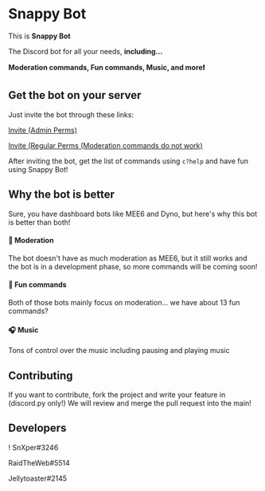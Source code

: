 # Snappy Bot
This is **Snappy Bot**

The Discord bot for all your needs, **including...** 

**Moderation commands, Fun commands, Music, and more❗**

## Get the bot on your server
Just invite the bot through these links: 

[Invite (Admin Perms)](https://discord.com/api/oauth2/authorize?client_id=815126232004821015&permissions=8&scope=bot)

[Invite (Regular Perms (Moderation commands do not work)](https://discord.com/api/oauth2/authorize?client_id=815126232004821015&permissions=507374838&scope=bot)

After inviting the bot, get the list of commands using `c?help` and have fun using Snappy Bot!

## Why the bot is better
Sure, you have dashboard bots like MEE6 and Dyno, but here's why this bot is better than both!

#### 🔨 Moderation
The bot doesn't have as much moderation as MEE6, but it still works and the bot is in a development phase, so more commands will be coming soon!

#### 🎲 Fun commands
Both of those bots mainly focus on moderation... we have about 13 fun commands?

#### 🎧 Music
Tons of control over the music including pausing and playing music

## Contributing
If you want to contribute, fork the project and write your feature in (discord.py only!) We will review and merge the pull request into the main!

## Developers
! SnXper#3246

RaidTheWeb#5514

Jellytoaster#2145
